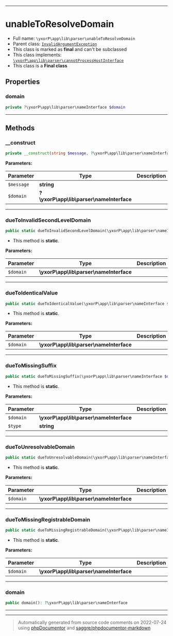 ***

# unableToResolveDomain





* Full name: `\yxorP\app\lib\parser\unableToResolveDomain`
* Parent class: [`InvalidArgumentException`](../../../../InvalidArgumentException.md)
* This class is marked as **final** and can't be subclassed
* This class implements:
[`\yxorP\app\lib\parser\cannotProcessHostInterface`](./cannotProcessHostInterface.md)
* This class is a **Final class**



## Properties


### domain



```php
private ?\yxorP\app\lib\parser\nameInterface $domain
```






***

## Methods


### __construct



```php
private __construct(string $message, ?\yxorP\app\lib\parser\nameInterface $domain = null): mixed
```








**Parameters:**

| Parameter | Type | Description |
|-----------|------|-------------|
| `$message` | **string** |  |
| `$domain` | **?\yxorP\app\lib\parser\nameInterface** |  |




***

### dueToInvalidSecondLevelDomain



```php
public static dueToInvalidSecondLevelDomain(\yxorP\app\lib\parser\nameInterface $domain): self
```



* This method is **static**.




**Parameters:**

| Parameter | Type | Description |
|-----------|------|-------------|
| `$domain` | **\yxorP\app\lib\parser\nameInterface** |  |




***

### dueToIdenticalValue



```php
public static dueToIdenticalValue(\yxorP\app\lib\parser\nameInterface $domain): self
```



* This method is **static**.




**Parameters:**

| Parameter | Type | Description |
|-----------|------|-------------|
| `$domain` | **\yxorP\app\lib\parser\nameInterface** |  |




***

### dueToMissingSuffix



```php
public static dueToMissingSuffix(\yxorP\app\lib\parser\nameInterface $domain, string $type): self
```



* This method is **static**.




**Parameters:**

| Parameter | Type | Description |
|-----------|------|-------------|
| `$domain` | **\yxorP\app\lib\parser\nameInterface** |  |
| `$type` | **string** |  |




***

### dueToUnresolvableDomain



```php
public static dueToUnresolvableDomain(\yxorP\app\lib\parser\nameInterface $domain): self
```



* This method is **static**.




**Parameters:**

| Parameter | Type | Description |
|-----------|------|-------------|
| `$domain` | **\yxorP\app\lib\parser\nameInterface** |  |




***

### dueToMissingRegistrableDomain



```php
public static dueToMissingRegistrableDomain(\yxorP\app\lib\parser\nameInterface $domain): self
```



* This method is **static**.




**Parameters:**

| Parameter | Type | Description |
|-----------|------|-------------|
| `$domain` | **\yxorP\app\lib\parser\nameInterface** |  |




***

### domain



```php
public domain(): ?\yxorP\app\lib\parser\nameInterface
```











***


***
> Automatically generated from source code comments on 2022-07-24 using [phpDocumentor](http://www.phpdoc.org/) and [saggre/phpdocumentor-markdown](https://github.com/Saggre/phpDocumentor-markdown)
